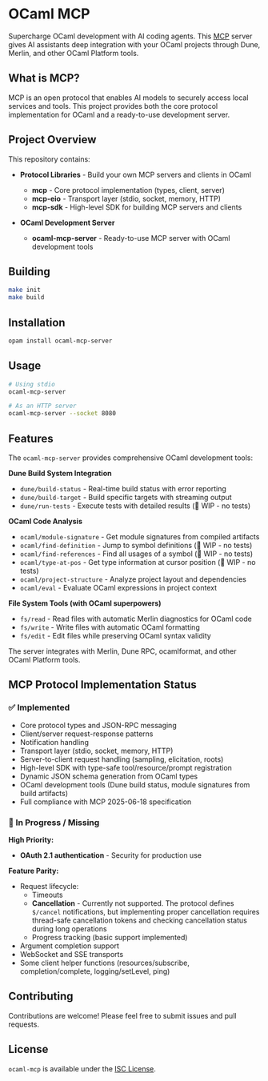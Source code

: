 # OCaml MCP

Supercharge OCaml development with AI coding agents. This [MCP](https://modelcontextprotocol.io/) server gives AI assistants deep integration with your OCaml projects through Dune, Merlin, and other OCaml Platform tools.

## What is MCP?

MCP is an open protocol that enables AI models to securely access local services and tools. This project provides both the core protocol implementation for OCaml and a ready-to-use development server.

## Project Overview

This repository contains:

- **Protocol Libraries** - Build your own MCP servers and clients in OCaml
  - **mcp** - Core protocol implementation (types, client, server)
  - **mcp-eio** - Transport layer (stdio, socket, memory, HTTP)
  - **mcp-sdk** - High-level SDK for building MCP servers and clients

- **OCaml Development Server**
  - **ocaml-mcp-server** - Ready-to-use MCP server with OCaml development tools


## Building

```bash
make init
make build
```

## Installation

```bash
opam install ocaml-mcp-server
```

## Usage

```bash
# Using stdio
ocaml-mcp-server

# As an HTTP server
ocaml-mcp-server --socket 8080
```

## Features

The `ocaml-mcp-server` provides comprehensive OCaml development tools:

**Dune Build System Integration**
- `dune/build-status` - Real-time build status with error reporting
- `dune/build-target` - Build specific targets with streaming output
- `dune/run-tests` - Execute tests with detailed results (🚧 WIP - no tests)

**OCaml Code Analysis**
- `ocaml/module-signature` - Get module signatures from compiled artifacts
- `ocaml/find-definition` - Jump to symbol definitions (🚧 WIP - no tests)
- `ocaml/find-references` - Find all usages of a symbol (🚧 WIP - no tests)
- `ocaml/type-at-pos` - Get type information at cursor position (🚧 WIP - no tests)
- `ocaml/project-structure` - Analyze project layout and dependencies
- `ocaml/eval` - Evaluate OCaml expressions in project context

**File System Tools (with OCaml superpowers)**
- `fs/read` - Read files with automatic Merlin diagnostics for OCaml code
- `fs/write` - Write files with automatic OCaml formatting
- `fs/edit` - Edit files while preserving OCaml syntax validity

The server integrates with Merlin, Dune RPC, ocamlformat, and other OCaml Platform tools.

## MCP Protocol Implementation Status

### ✅ Implemented
- Core protocol types and JSON-RPC messaging
- Client/server request-response patterns  
- Notification handling
- Transport layer (stdio, socket, memory, HTTP)
- Server-to-client request handling (sampling, elicitation, roots)
- High-level SDK with type-safe tool/resource/prompt registration
- Dynamic JSON schema generation from OCaml types
- OCaml development tools (Dune build status, module signatures from build artifacts)
- Full compliance with MCP 2025-06-18 specification

### 🚧 In Progress / Missing

**High Priority:**
- **OAuth 2.1 authentication** - Security for production use

**Feature Parity:**
- Request lifecycle:
  - Timeouts
  - **Cancellation** - Currently not supported. The protocol defines `$/cancel` notifications, but implementing proper cancellation requires thread-safe cancellation tokens and checking cancellation status during long operations
  - Progress tracking (basic support implemented)
- Argument completion support
- WebSocket and SSE transports
- Some client helper functions (resources/subscribe, completion/complete, logging/setLevel, ping)

## Contributing

Contributions are welcome! Please feel free to submit issues and pull requests.

## License

`ocaml-mcp` is available under the [ISC License](LICENSE).
